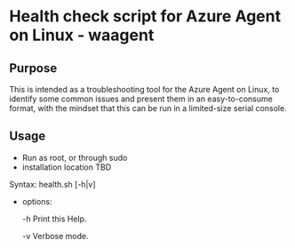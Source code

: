 # Health check script for Azure Agent on Linux - waagent

## Purpose
This is intended as a troubleshooting tool for the Azure Agent on Linux, to identify some common issues and present them in an easy-to-consume format, with the mindset that this can be run in a limited-size serial console.

## Usage
- Run as root, or through sudo
- installation location TBD

Syntax: health.sh [-h|v]
- options:

   -h     Print this Help.
   
   -v     Verbose mode.